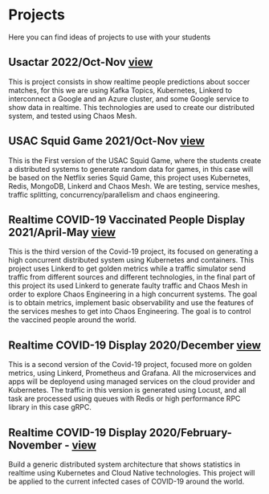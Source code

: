 # Projects
Here you can find ideas of projects to use with your students

## Usactar 2022/Oct-Nov [view](project1v5/project1.md)
This is project consists in show realtime people predictions about soccer matches, for this we are using Kafka Topics, Kubernetes, Linkerd to interconnect a Google and an Azure cluster, and some Google service to show data in realtime. This technologies are used to create our distributed system, and tested using Chaos Mesh.
## USAC Squid Game 2021/Oct-Nov [view](project1v4/project1.md)
This is the First version of the USAC Squid Game, where the students create a distributed systems to generate random data for games, in this case will be based on the Netflix series Squid Game, this project uses Kubernetes, Redis, MongoDB, Linkerd and Chaos Mesh. We are testing, service meshes, traffic splitting, concurrency/parallelism and chaos engineering.


## Realtime COVID-19 Vaccinated People Display 2021/April-May [view](project1v3/project1.md)
This is the third version of the Covid-19 project, its focused on generating a high concurrent distributed system using Kubernetes and containers. This project uses Linkerd to get golden metrics while a traffic simulator send traffic from different sources and different technologies, in the final part of this project its used Linkerd to generate faulty traffic and Chaos Mesh in order to explore Chaos Engineering in a high concurrent systems. The goal is to obtain metrics, implement basic observability and use the features of the services meshes to get into Chaos Engineering. The goal is to control the vaccined people around the world.

## Realtime COVID-19 Display 2020/December [view](project1v2/project1.md)
This is a second version of the Covid-19 project, focused more on golden metrics, using Linkerd, Prometheus and Grafana. All the microservices and apps will be deployend using managed services on the cloud provider and Kubernetes. The traffic in this version is generated using Locust, and all task are processed using queues with Redis or high performance RPC library in this case gRPC.

## Realtime COVID-19 Display 2020/February-November - [view](project1/project1.md)
Build a generic distributed system architecture that shows statistics in realtime using Kubernetes and Cloud Native technologies. This project will be applied to the current infected cases of COVID-19 around the world.

